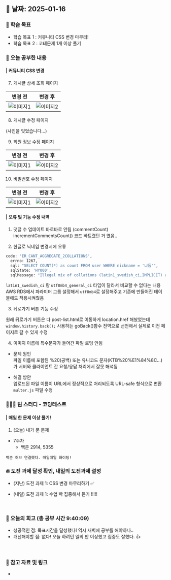 
## 📅 날짜: 2025-01-16


### 💬 학습 목표

- 학습 목표 1 : 커뮤니티 CSS 변경 마무리!
- 학습 목표 2 : 코테문제 1개 이상 풀기


### 📒 오늘 공부한 내용
#### | 커뮤니티 CSS 변경

7. 게시글 상세 조회 페이지

| 변경 전 | 변경 후 |
| --- | --- |
| ![이미지1](https://github.com/user-attachments/assets/af81096d-50a0-4543-bb12-e1c7f9d0537b) | ![이미지2](https://github.com/user-attachments/assets/d0fb1314-cd38-422a-b6f5-07ab355e5532) |

8. 게시글 수정 페이지

(사진을 잊었습니다...)

9. 회원 정보 수정 페이지

| 변경 전 | 변경 후 |
| --- | --- |
| ![이미지1](https://github.com/user-attachments/assets/bae08181-225a-4a83-9a0a-7156ae81c58e) | ![이미지2](https://github.com/user-attachments/assets/c106bdd8-5e3d-4f23-8a84-902219c308d7) |

10. 비밀번호 수정 페이지

| 변경 전 | 변경 후 |
| --- | --- |
| ![이미지1](https://github.com/user-attachments/assets/a7e795f4-1b33-40f3-b626-74185b1c5ac7) | ![이미지2](https://github.com/user-attachments/assets/005e6d62-bb36-4843-bf71-382efd44956e)|

#### | 오류 및 기능 수정 내역

1. 댓글 수 업데이트 바로바로 안됨 (commentCount) <br/>
incrementCommentsCount() 코드 빠트렸던 거 였음..

2. 한글로 닉네임 변경시에 오류

```bash
code: 'ER_CANT_AGGREGATE_2COLLATIONS',
  errno: 1267,
  sql: "SELECT COUNT(*) as count FROM user WHERE nickname = '냐둠'",
  sqlState: 'HY000',
  sqlMessage: "Illegal mix of collations (latin1_swedish_ci,IMPLICIT) and (utf8mb4_general_ci,COERCIBLE) for operation '='"
```
`latin1_swedish_ci` 랑 `utf8mb4_general_ci` 타입이 달라서 비교할 수 없다는 내용 <br/>
AWS RDS에서 파라미터 그룹 설정해서 `utf8mb4`로 설정해주고
기존에 만들어진 테이블에도 적용시켜줬음

3. 뒤로가기 버튼 기능 수정

원래 뒤로가기 버튼은 다 post-list.html로 이동하게 location.href 해놨었는데 `window.history.back();` 사용하는 goBack()함수 전역으로 선언해서 실제로 이전 페이지로 갈 수 있게 수정

4. 이미지 이름에 특수문자가 들어간 파일 로딩 안됨

- 문제 원인 <br/>
파일 이름에 포함된 %20(공백) 또는 유니코드 문자(KTB%20%E1%84%8C...)가 서버와 클라이언트 간 요청/응답 처리에서 잘못 해석됨

- 해결 방안 <br/>
업로드된 파일 이름이 URL에서 정상적으로 처리되도록 URL-safe 형식으로 변환
`multer.js` 파일 수정


### 🧑‍🧒‍🧒 팀 스터디 - 코딩테스트
#### | 매일 한 문제 이상 풀기!

1. (오늘) 내가 푼 문제

- 7주차
    - 백준 2914, 5355

`백준 허브 연결했다. 매일매일 화이팅!`


### 🔥 도전 과제 달성 확인, 내일의 도전과제 설정
- (지난) 도전 과제 1: CSS 변경 마무리하기 ✅

- (내일) 도전 과제 1: 수업 빡 집중해서 듣기 !!!!!

<br/>

### 💭 오늘의 회고 (총 공부 시간 9:40:09)
- 성공적인 점: 목표시간을 달성했다! 역시 새벽에 공부를 해야하나.. <br/>
- 개선해야할 점: 없다! 오늘 하려던 일의 반 이상했고 집중도 잘했다. 👍 <br/>

<br/>

### 📁 참고 자료 및 링크
- 